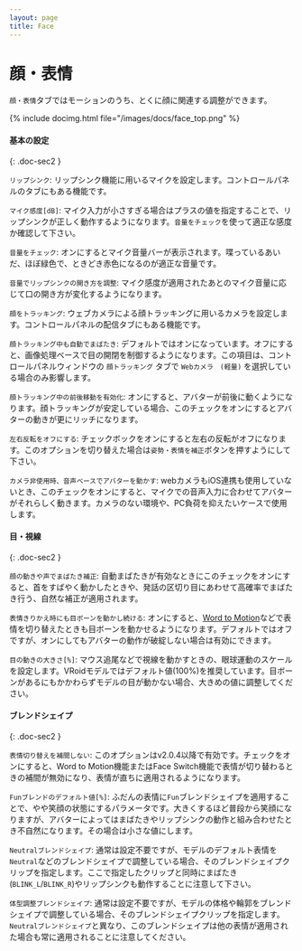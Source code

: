 ```yaml
---
layout: page
title: Face
---
```


# 顔・表情

`顔・表情`タブではモーションのうち、とくに顔に関連する調整ができます。

{% include docimg.html file="/images/docs/face_top.png" %}

<div class="note-area" markdown="1">


#### 基本の設定
{: .doc-sec2 }

`リップシンク`: リップシンク機能に用いるマイクを設定します。コントロールパネルのタブにもある機能です。

`マイク感度[dB]`: マイク入力が小さすぎる場合はプラスの値を指定することで、リップシンクが正しく動作するようになります。`音量をチェック`を使って適正な感度か確認して下さい。

`音量をチェック`: オンにするとマイク音量バーが表示されます。喋っているあいだ、ほぼ緑色で、ときどき赤色になるのが適正な音量です。

`音量でリップシンクの開き方を調整`: マイク感度が適用されたあとのマイク音量に応じて口の開き方が変化するようになります。

`顔をトラッキング`: ウェブカメラによる顔トラッキングに用いるカメラを設定します。コントロールパネルの配信タブにもある機能です。

`顔トラッキング中も自動でまばたき`: デフォルトではオンになっています。オフにすると、画像処理ベースで目の開閉を制御するようになります。この項目は、コントロールパネルウィンドウの `顔トラッキング` タブで `Webカメラ　(軽量)` を選択している場合のみ影響します。

`顔トラッキング中の前後移動を有効化`: オンにすると、アバターが前後に動くようになります。顔トラッキングが安定している場合、このチェックをオンにするとアバターの動きが更にリッチになります。

`左右反転をオフにする`: チェックボックをオンにすると左右の反転がオフになります。このオプションを切り替えた場合は`姿勢・表情を補正`ボタンを押すようにして下さい。

`カメラ非使用時、音声ベースでアバターを動かす`: webカメラもiOS連携も使用していないとき、このチェックをオンにすると、マイクでの音声入力に合わせてアバターがそれらしく動きます。カメラのない環境や、PC負荷を抑えたいケースで使用します。


#### 目・視線
{: .doc-sec2 }

`顔の動きや声でまばたき補正`: 自動まばたきが有効なときにこのチェックをオンにすると、首をすばやく動かしたときや、発話の区切り目にあわせて高確率でまばたき行う、自然な補正が適用されます。

`表情きりかえ時にも目ボーンを動かし続ける`: オンにすると、[Word to Motion](./expressions)などで表情を切り替えたときも目ボーンを動かせるようになります。デフォルトではオフですが、オンにしてもアバターの動作が破綻しない場合は有効にできます。

`目の動きの大きさ[%]`: マウス追尾などで視線を動かすときの、眼球運動のスケールを設定します。VRoidモデルではデフォルト値(100%)を推奨しています。目ボーンがあるにもかかわらずモデルの目が動かない場合、大きめの値に調整してください。


#### ブレンドシェイプ
{: .doc-sec2 }

`表情切り替えを補間しない`: このオプションはv2.0.4以降で有効です。チェックをオンにすると、Word to Motion機能またはFace Switch機能で表情が切り替わるときの補間が無効になり、表情が直ちに適用されるようになります。

`Funブレンドのデフォルト値[%]`: ふだんの表情に`Fun`ブレンドシェイプを適用することで、やや笑顔の状態にするパラメータです。大きくするほど普段から笑顔になりますが、アバターによってはまばたきやリップシンクの動作と組み合わせたとき不自然になります。その場合は小さな値にします。

`Neutralブレンドシェイプ`: 通常は設定不要ですが、モデルのデフォルト表情を`Neutral`などのブレンドシェイプで調整している場合、そのブレンドシェイプクリップを指定します。ここで指定したクリップと同時にまばたき(`BLINK_L`/`BLINK_R`)やリップシンクも動作することに注意して下さい。

`体型調整ブレンドシェイプ`: 通常は設定不要ですが、モデルの体格や輪郭をブレンドシェイプで調整している場合、そのブレンドシェイプクリップを指定します。`Neutralブレンドシェイプ`と異なり、このブレンドシェイプは他の表情が適用された場合も常に適用されることに注意してください。

